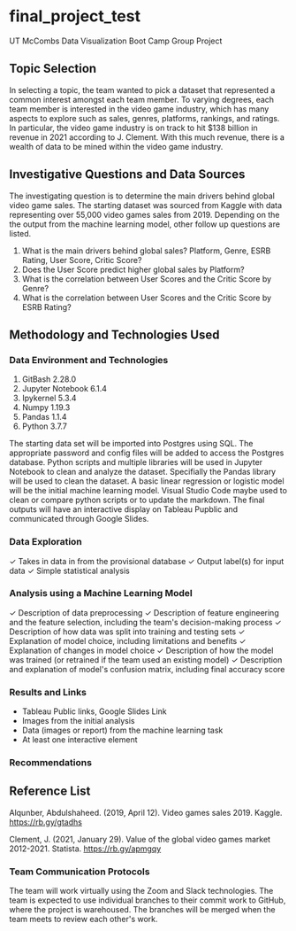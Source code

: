 # final_project_test
UT McCombs Data Visualization Boot Camp Group Project

## Topic Selection
In selecting a topic, the team wanted to pick a dataset that represented a common interest amongst each team member.  To varying degrees, each team member is interested in the video game industry, which has many aspects to explore such as sales, genres, platforms, rankings, and ratings.  In particular, the video game industry is on track to hit $138 billion in revenue in 2021 according to J. Clement.  With this much revenue, there is a wealth of data to be mined within the video game industry.  

## Investigative Questions and Data Sources
The investigating question is to determine the main drivers behind global video game sales.  The starting dataset was sourced from Kaggle with data representing over 55,000 video games sales from 2019.  Depending on the the output from the machine learning model, other follow up questions are listed.  

1. What is the main drivers behind global sales?  Platform, Genre, ESRB Rating, User Score, Critic Score?
2. Does the User Score predict higher global sales by Platform? 
3. What is the correlation between User Scores and the Critic Score by Genre? 
4. What is the correlation between User Scores and the Critic Score by ESRB Rating? 

## Methodology and Technologies Used
### Data Environment and Technologies 
1. GitBash 2.28.0 
2. Jupyter Notebook 6.1.4 
3. Ipykernel 5.3.4
4. Numpy 1.19.3
5. Pandas 1.1.4
6. Python 3.7.7

The starting data set will be imported into Postgres using SQL.  The appropriate password and config files will be added to access the Postgres database.  Python scripts and multiple libraries will be used in Jupyter Notebook to clean and analyze the dataset.  Specifially the Pandas library will be used to clean the dataset.  A basic linear regression or logistic model will be the initial machine learning model.  Visual Studio Code maybe used to clean or compare python scripts or to update the markdown.  The final outputs will have an interactive display on Tableau Pupblic and communicated through Google Slides.

### Data Exploration
✓ Takes in data in from the provisional
database
✓ Output label(s) for input data
✓ Simple statistical analysis

### Analysis using a Machine Learning Model
✓ Description of data preprocessing
✓ Description of feature engineering and the feature selection, including the team's decision-making process
✓ Description of how data was split into training and testing sets
✓ Explanation of model choice, including limitations and benefits
✓ Explanation of changes in model choice 
✓ Description of how the model was trained (or retrained if the team used an existing model)
✓ Description and explanation of model's confusion matrix, including final accuracy score

### Results and Links 
- Tableau Public links, Google Slides Link
- Images from the initial analysis
- Data (images or report) from the machine learning task
- At least one interactive element

### Recommendations

## Reference List
Alqunber, Abdulshaheed. (2019, April 12). Video games sales 2019. Kaggle. https://rb.gy/gtadhs

Clement, J. (2021, January 29). Value of the global video games market 2012-2021. Statista. https://rb.gy/apmgqy  

### Team Communication Protocols
The team will work virtually using the Zoom and Slack technologies.  The team is expected to use individual branches to their commit work to GitHub, where the project is warehoused.  The branches will be merged when the team meets to review each other's work.   
